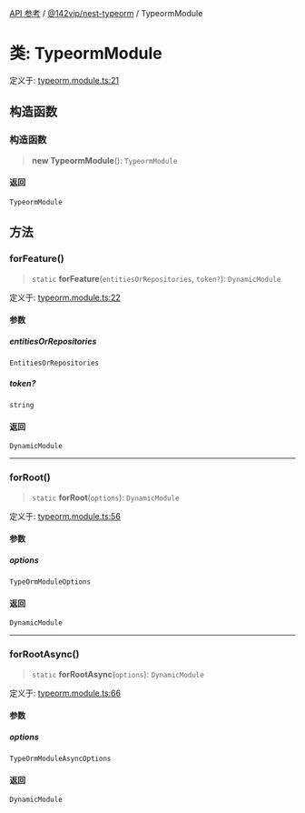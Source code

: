 [API 参考](../../../index.md) / [@142vip/nest-typeorm](../index.md) / TypeormModule

# 类: TypeormModule

定义于: [typeorm.module.ts:21](https://github.com/142vip/core-x/blob/d978b443ed1221c42602080459c0a22aae31b2d5/packages/nest-typeorm/src/core/typeorm.module.ts#L21)

## 构造函数

### 构造函数

> **new TypeormModule**(): `TypeormModule`

#### 返回

`TypeormModule`

## 方法

### forFeature()

> `static` **forFeature**(`entitiesOrRepositories`, `token?`): `DynamicModule`

定义于: [typeorm.module.ts:22](https://github.com/142vip/core-x/blob/d978b443ed1221c42602080459c0a22aae31b2d5/packages/nest-typeorm/src/core/typeorm.module.ts#L22)

#### 参数

##### entitiesOrRepositories

`EntitiesOrRepositories`

##### token?

`string`

#### 返回

`DynamicModule`

***

### forRoot()

> `static` **forRoot**(`options`): `DynamicModule`

定义于: [typeorm.module.ts:56](https://github.com/142vip/core-x/blob/d978b443ed1221c42602080459c0a22aae31b2d5/packages/nest-typeorm/src/core/typeorm.module.ts#L56)

#### 参数

##### options

`TypeOrmModuleOptions`

#### 返回

`DynamicModule`

***

### forRootAsync()

> `static` **forRootAsync**(`options`): `DynamicModule`

定义于: [typeorm.module.ts:66](https://github.com/142vip/core-x/blob/d978b443ed1221c42602080459c0a22aae31b2d5/packages/nest-typeorm/src/core/typeorm.module.ts#L66)

#### 参数

##### options

`TypeOrmModuleAsyncOptions`

#### 返回

`DynamicModule`

